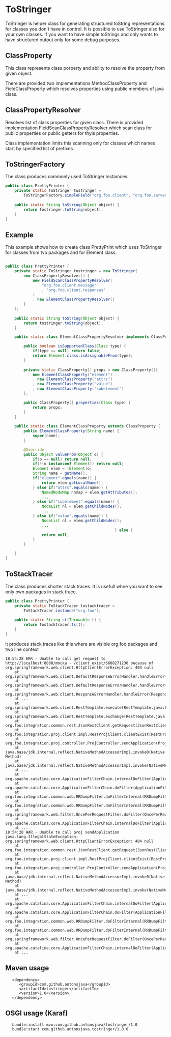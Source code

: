 
# ToStringer

ToStringer is helper class for generating structured toString representations
for classes you don't have in control. It is possible to use ToStringer also for 
your own classes. If you want to have simple toStrings and only wants to have 
structured output only for some debug purposes. 

## ClassProperty

This class represents class porperty and ability to resolve the property from 
given object.

There are provided two implementations MethodClassProperty and FieldClassProperty
which resolves properties using public members of java class.

## ClassPropertyResolver

Resolves list of class properties for given class. There is provided implementation 
FieldScanClassPropertyResolver which scan class for public properties or public getters 
for thyis properties.

Class implementation limits this scanning only for classes which names start by 
specified list of prefixes.

## ToStringerFactory

The class produces commonly used ToStringer instamces. 

```java
public class PrettyPrinter {
    private static ToStringer tostringer = 
		ToStringerFactory.simpleField("org.foo.client", "org.foo.server");
    
    public static String toString(Object object) {
        return tostringer.toString(object);
    }    
}
```

## Example

This example shows how to create class PrettyPrint which uses ToStringer for classes 
from tvo packages and for Element class.

```java

public class PrettyPrinter {
    private static ToStringer tostringer = new ToStringer(
        new ClassPropertyResolver[] {
            new FieldScanClassPropertyResolver(
                "org.foo.client.message"
                , "org.foo.client.responses"
            )
            , new ElementClassPropertyResolver()
        }
    );
    
    public static String toString(Object object) {
        return tostringer.toString(object);
    }    

    public static class ElementClassPropertyResolver implements ClassPropertyResolver {

        public boolean isSupportedClass(Class type) {
            if(type == null) return false;
            return Element.class.isAssignableFrom(type);
        }
        
        private static ClassProperty[] props = new ClassProperty[]{
            new ElementClassProperty("element")
            , new ElementClassProperty("attrs")
            , new ElementClassProperty("value")
            , new ElementClassProperty("subelement")
        };

        public ClassProperty[] properties(Class type) {
            return props;
        }
    }
    
    public static class ElementClassProperty extends ClassProperty {
        public ElementClassProperty(String name) {
            super(name);
        }

        @Override
        public Object valueFrom(Object o) {
            if(o == null) return null;
            if(!(o instanceof Element)) return null;
            Element elem = (Element)o;
            String name = getName();
            if("element".equals(name)) {
                return elem.getLocalName();
            } else if("attrs".equals(name)) {
                NamedNodeMap nnmap = elem.getAttributes();
                ...
            } else if("subelement".equals(name)) {
                NodeList nl = elem.getChildNodes();
                ...
            } else if("value".equals(name)) {
                NodeList nl = elem.getChildNodes();
                ...
												} else {
                return null;
            }
        }

    }
}
```
## ToStackTracer

The class produces shorter stack traces. It is usefull whne you want to see 
only own packages in stack trace.

```java
public class PrettyPrinter {
    private static ToStackTracer tostacktracer = 
		ToStackTracer.instance("org.foo");
    
    public static String st(Throwable t) {
        return tostacktracer.ts(t);
    }    
}
```
it produces stack traces like this where are visible org.foo packages and two line context
```
18:54:28 ERR - Unable to call get request to http://localhost:8080/mocka - /client_exist/6608271230 because of org.springframework.web.client.HttpClientErrorException: 404 null
	at org.springframework.web.client.DefaultResponseErrorHandler.handleError(DefaultResponseErrorHandler.java:94)
	at org.springframework.web.client.DefaultResponseErrorHandler.handleError(DefaultResponseErrorHandler.java:79)
	at org.springframework.web.client.ResponseErrorHandler.handleError(ResponseErrorHandler.java:63)
	at ...
	at org.springframework.web.client.RestTemplate.execute(RestTemplate.java:680)
	at org.springframework.web.client.RestTemplate.exchange(RestTemplate.java:600)
	at org.foo.integration.common.rest.JsonRestClient.getRequest(JsonRestClient.java:48)
	at org.foo.integration.proj.client.impl.RestProjClient.clientExist(RestProjClient.java:53)
	at org.foo.integration.proj.controller.ProjController.sendApplication(ProjController.java:106)
	at java.base/jdk.internal.reflect.NativeMethodAccessorImpl.invoke0(Native Method)
	at java.base/jdk.internal.reflect.NativeMethodAccessorImpl.invoke(NativeMethodAccessorImpl.java:62)
	at ...
	at org.apache.catalina.core.ApplicationFilterChain.internalDoFilter(ApplicationFilterChain.java:193)
	at org.apache.catalina.core.ApplicationFilterChain.doFilter(ApplicationFilterChain.java:166)
	at org.foo.integration.common.web.RRDumpFilter.doFilterInternal(RRDumpFilter.java:69)
	at org.foo.integration.common.web.RRDumpFilter.doFilterInternal(RRDumpFilter.java:54)
	at org.springframework.web.filter.OncePerRequestFilter.doFilter(OncePerRequestFilter.java:107)
	at org.apache.catalina.core.ApplicationFilterChain.internalDoFilter(ApplicationFilterChain.java:193)
	at ... 
18:54:28 WAR - Unable to call proj sendApplication java.lang.IllegalStateException: org.springframework.web.client.HttpClientErrorException: 404 null
	at org.foo.integration.common.rest.JsonRestClient.getRequest(JsonRestClient.java:68)
	at org.foo.integration.proj.client.impl.RestProjClient.clientExist(RestProjClient.java:53)
	at org.foo.integration.proj.controller.ProjController.sendApplication(ProjController.java:106)
	at java.base/jdk.internal.reflect.NativeMethodAccessorImpl.invoke0(Native Method)
	at java.base/jdk.internal.reflect.NativeMethodAccessorImpl.invoke(NativeMethodAccessorImpl.java:62)
	at ...
	at org.apache.catalina.core.ApplicationFilterChain.internalDoFilter(ApplicationFilterChain.java:193)
	at org.apache.catalina.core.ApplicationFilterChain.doFilter(ApplicationFilterChain.java:166)
	at org.foo.integration.common.web.RRDumpFilter.doFilterInternal(RRDumpFilter.java:69)
	at org.foo.integration.common.web.RRDumpFilter.doFilterInternal(RRDumpFilter.java:54)
	at org.springframework.web.filter.OncePerRequestFilter.doFilter(OncePerRequestFilter.java:107)
	at org.apache.catalina.core.ApplicationFilterChain.internalDoFilter(ApplicationFilterChain.java:193)
	at ...
```


## Maven usage

```
   <dependency>
      <groupId>com.github.antonsjava</groupId>
      <artifactId>tostringer</artifactId>
      <version>1.0</version>
   </dependency>
```

## OSGI usage (Karaf)

```
   bundle:install mvn:com.github.antonsjava/tostringer/1.0
   bundle:start com.github.antonsjava.tostringer/1.0.0
```



